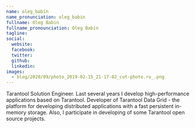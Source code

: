 ```yaml
---
name: oleg_babin
name_pronunciation: oleg_babin
fullname: Oleg Babin
fullname_pronounciation: Oleg Babin
tagline: 
social:
  website: 
  facebook:
  twitter: 
  github: 
  linkedin: 
images:
  - blog/2020/09/photo_2019-02-15_21-17-02_cut-photo.ru_.png
---
```


Tarantool Solution Engineer. Last several years I develop high-performance applications based on Tarantool. Developer of Tarantool Data Grid - the platform for developing distributed applications with a fast persistent in-memory storage. Also, I participate in developing of some Tarantool open source projects.